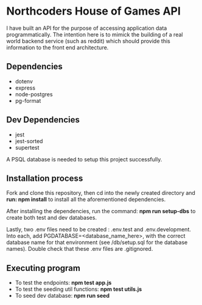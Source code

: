 <h1>Northcoders House of Games API</h1>

I have built an API for the purpose of accessing application data programmatically. The intention here is to mimick the building of a real world backend service (such as reddit) which should provide this information to the front end architecture.

<h2> Dependencies</h2>
<ul>
<li>dotenv</li>
<li>express</li>
<li>node-postgres</li>
<li>pg-format</li>
</ul>

<h2> Dev Dependencies</h2>
<ul>
<li>jest</li>
<li>jest-sorted</li>
<li>supertest</li>
</ul>

A PSQL database is needed to setup this project successfully.

<h2>Installation process</h2>

Fork and clone this repository, then cd into the newly created directory and <strong>run: npm install</strong> to install all the aforementioned dependencies.

After installing the dependencies, run the command: <strong>npm run setup-dbs</strong> to create both test and dev databases.

Lastly, two .env files need to be created : .env.test and .env.development. Into each, add PGDATABASE=<database_name_here>, with the correct database name for that environment (see /db/setup.sql for the database names). Double check that these .env files are .gitignored.

<h2>Executing program</h2>
<ul>
<li>To test the endpoints: <strong>npm test app.js</strong></li>
<li>To test the seeding util functions: <strong>npm test utils.js</strong></li>
<li>To seed dev database: <strong>npm run seed</strong></li>
</ul>